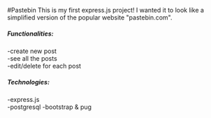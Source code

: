 #Pastebin
This is my first express.js project!
I wanted it to look like a simplified version of the popular website "pastebin.com".
##### Functionalities:
  -create new post  
  -see all the posts  
  -edit/delete for each post
##### Technologies:
  -express.js  
  -postgresql 
  -bootstrap & pug
